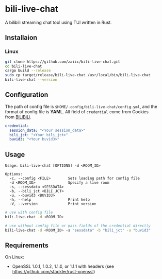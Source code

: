 # bili-live-chat

A bilibili streaming chat tool using TUI written in Rust.

## Installaion

### Linux

```bash
git clone https://github.com/zaiic/bili-live-chat.git
cd bili-live-chat
cargo build --release
sudo cp target/release/bili-live-chat /usr/local/bin/bili-live-chat
bili-live-chat --version
```

## Configuration

The path of config file is `$HOME/.config/bili-live-chat/config.yml`, and the format of config file is **YAML**.
All field of `credential` come from Cookies from [BiLiBiLi](https://www.bilibili.com).

```yaml
credential:
  session_data: "<Your session_data>"
  bili_jct: "<Your bili_jct>"
  buvid3: "<Your buvid3>"
```

## Usage
```
Usage: bili-live-chat [OPTIONS] -d <ROOM_ID>

Options:
  -c, --config <FILE>        Sets loading path for config file
  -d <ROOM_ID>               Specify a live room
  -s, --sessdata <SESSDATA>  
  -b, --bili_jct <BILI_JCT>  
  -u, --buvid3 <BUVID3>      
  -h, --help                 Print help
  -V, --version              Print version
```
```bash
# use with config file
bili-live-chat -d <ROOM_ID>

# use without config file or pass fields of the credential directly
bili-live-chat -d <ROOM_ID> -s "sessdata" -b "bili_jct" -u "buvid3"
```

## Requirements

On Linux:
- OpenSSL 1.0.1, 1.0.2, 1.1.0, or 1.1.1 with headers (see https://github.com/sfackler/rust-openssl)
